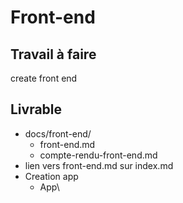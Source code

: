 # Front-end

## Travail à faire

create front end 

## Livrable
- docs/front-end/
    - front-end.md
    - compte-rendu-front-end.md
- lien vers front-end.md sur index.md 
- Creation app
  - App\
